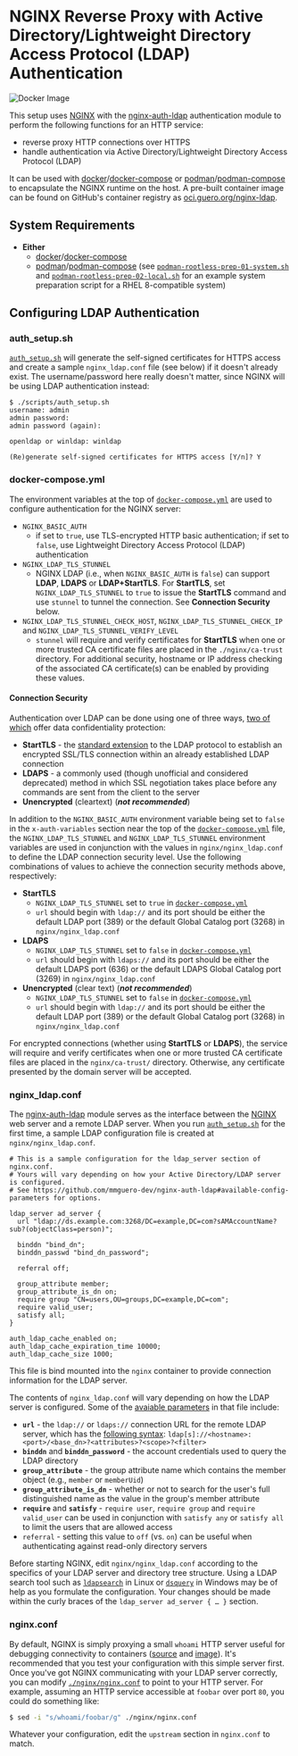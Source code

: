 # NGINX Reverse Proxy with Active Directory/Lightweight Directory Access Protocol (LDAP) Authentication

![Docker Image](https://github.com/mmguero/nginx-ldap/workflows/nginx-ldap-build-push-ghcr/badge.svg)

This setup uses [NGINX](https://www.nginx.com/) with the [nginx-auth-ldap](https://github.com/mmguero-dev/nginx-auth-ldap) authentication module to perform the following functions for an HTTP service:

* reverse proxy HTTP connections over HTTPS
* handle authentication via Active Directory/Lightweight Directory Access Protocol (LDAP)

It can be used with [docker](https://docs.docker.com/get-docker/)/[docker-compose](https://docs.docker.com/compose/install/) or [podman](https://podman.io/)/[podman-compose](https://github.com/containers/podman-compose) to encapsulate the NGINX runtime on the host. A pre-built container image can be found on GitHub's container registry as [oci.guero.org/nginx-ldap](https://github.com/mmguero/nginx-ldap/pkgs/container/nginx-ldap).

## System Requirements

* **Either**
    * [docker](https://docs.docker.com/get-docker/)/[docker-compose](https://docs.docker.com/compose/install/)
    * [podman](https://podman.io/getting-started/installation)/[podman-compose](https://raw.githubusercontent.com/containers/podman-compose/devel/podman_compose.py) (see [`podman-rootless-prep-01-system.sh`](scripts/podman-rootless-prep-01-system.sh) and [`podman-rootless-prep-02-local.sh`](scripts/podman-rootless-prep-02-local.sh) for an example system preparation script for a RHEL 8-compatible system)

## Configuring LDAP Authentication

### auth_setup.sh

 [`auth_setup.sh`](scripts/auth_setup.sh) will generate the self-signed certificates for HTTPS access and create a sample `nginx_ldap.conf` file (see below) if it doesn't already exist. The username/password here really doesn't matter, since NGINX will be using LDAP authentication instead:

```
$ ./scripts/auth_setup.sh 
username: admin
admin password: 
admin password (again): 

openldap or winldap: winldap

(Re)generate self-signed certificates for HTTPS access [Y/n]? Y
```

### docker-compose.yml

The environment variables at the top of [`docker-compose.yml`](./docker-compose.yml) are used to configure authentication for the NGINX server:

* `NGINX_BASIC_AUTH`
    * if set to `true`, use TLS-encrypted HTTP basic authentication; if set to `false`, use Lightweight Directory Access Protocol (LDAP) authentication
* `NGINX_LDAP_TLS_STUNNEL`
    * NGINX LDAP (i.e., when `NGINX_BASIC_AUTH` is `false`) can support **LDAP**, **LDAPS** or **LDAP+StartTLS**. For **StartTLS**, set `NGINX_LDAP_TLS_STUNNEL` to `true` to issue the **StartTLS** command and use `stunnel` to tunnel the connection. See **Connection Security** below.
* `NGINX_LDAP_TLS_STUNNEL_CHECK_HOST`, `NGINX_LDAP_TLS_STUNNEL_CHECK_IP` and `NGINX_LDAP_TLS_STUNNEL_VERIFY_LEVEL`
    * `stunnel` will require and verify certificates for **StartTLS** when one or more trusted CA certificate files are placed in the `./nginx/ca-trust` directory. For additional security, hostname or IP address checking of the associated CA certificate(s) can be enabled by providing these values.

#### Connection Security

Authentication over LDAP can be done using one of three ways, [two of which](https://docs.microsoft.com/en-us/openspecs/windows_protocols/ms-adts/8e73932f-70cf-46d6-88b1-8d9f86235e81) offer data confidentiality protection: 

* **StartTLS** - the [standard extension](https://tools.ietf.org/html/rfc2830) to the LDAP protocol to establish an encrypted SSL/TLS connection within an already established LDAP connection
* **LDAPS** - a commonly used (though unofficial and considered deprecated) method in which SSL negotiation takes place before any commands are sent from the client to the server
* **Unencrypted** (cleartext) (***not recommended***)

In addition to the `NGINX_BASIC_AUTH` environment variable being set to `false` in the `x-auth-variables` section near the top of the [`docker-compose.yml`](#DockerComposeYml) file, the `NGINX_LDAP_TLS_STUNNEL` and `NGINX_LDAP_TLS_STUNNEL` environment variables are used in conjunction with the values in `nginx/nginx_ldap.conf` to define the LDAP connection security level. Use the following combinations of values to achieve the connection security methods above, respectively:

* **StartTLS**
    - `NGINX_LDAP_TLS_STUNNEL` set to `true` in [`docker-compose.yml`](#DockerComposeYml)
    - `url` should begin with `ldap://` and its port should be either the default LDAP port (389) or the default Global Catalog port (3268) in `nginx/nginx_ldap.conf` 
* **LDAPS**
    - `NGINX_LDAP_TLS_STUNNEL` set to `false` in [`docker-compose.yml`](#DockerComposeYml)
    - `url` should begin with `ldaps://` and its port should be either the default LDAPS port (636) or the default LDAPS Global Catalog port (3269) in `nginx/nginx_ldap.conf` 
* **Unencrypted** (clear text) (***not recommended***)
    - `NGINX_LDAP_TLS_STUNNEL` set to `false` in [`docker-compose.yml`](#DockerComposeYml)
    - `url` should begin with `ldap://` and its port should be either the default LDAP port (389) or the default Global Catalog port (3268) in `nginx/nginx_ldap.conf` 

For encrypted connections (whether using **StartTLS** or **LDAPS**), the service will require and verify certificates when one or more trusted CA certificate files are placed in the `nginx/ca-trust/` directory. Otherwise, any certificate presented by the domain server will be accepted.

### nginx_ldap.conf

The [nginx-auth-ldap](https://github.com/mmguero-dev/nginx-auth-ldap) module serves as the interface between the [NGINX](https://nginx.org/) web server and a remote LDAP server. When you run [`auth_setup.sh`](scripts/auth_setup.sh) for the first time, a sample LDAP configuration file is created at `nginx/nginx_ldap.conf`. 

```
# This is a sample configuration for the ldap_server section of nginx.conf.
# Yours will vary depending on how your Active Directory/LDAP server is configured.
# See https://github.com/mmguero-dev/nginx-auth-ldap#available-config-parameters for options.

ldap_server ad_server {
  url "ldap://ds.example.com:3268/DC=example,DC=com?sAMAccountName?sub?(objectClass=person)";

  binddn "bind_dn";
  binddn_passwd "bind_dn_password";

  referral off;

  group_attribute member;
  group_attribute_is_dn on;
  require group "CN=users,OU=groups,DC=example,DC=com";
  require valid_user;
  satisfy all;
}

auth_ldap_cache_enabled on;
auth_ldap_cache_expiration_time 10000;
auth_ldap_cache_size 1000;
```

This file is bind mounted into the `nginx` container to provide connection information for the LDAP server.

The contents of `nginx_ldap.conf` will vary depending on how the LDAP server is configured. Some of the [avaiable parameters](https://github.com/mmguero-dev/nginx-auth-ldap#available-config-parameters) in that file include:

* **`url`** - the `ldap://` or `ldaps://` connection URL for the remote LDAP server, which has the [following syntax](https://www.ietf.org/rfc/rfc2255.txt): `ldap[s]://<hostname>:<port>/<base_dn>?<attributes>?<scope>?<filter>`
* **`binddn`** and **`binddn_password`** - the account credentials used to query the LDAP directory
* **`group_attribute`** - the group attribute name which contains the member object (e.g., `member` or `memberUid`)
* **`group_attribute_is_dn`** - whether or not to search for the user's full distinguished name as the value in the group's member attribute
* **`require`** and **`satisfy`** - `require user`, `require group` and `require valid_user` can be used in conjunction with `satisfy any` or `satisfy all` to limit the users that are allowed access
* `referral` - setting this value to `off` (vs. `on`) can be useful when authenticating against read-only directory servers

Before starting NGINX, edit `nginx/nginx_ldap.conf` according to the specifics of your LDAP server and directory tree structure. Using a LDAP search tool such as [`ldapsearch`](https://www.openldap.org/software/man.cgi?query=ldapsearch) in Linux or [`dsquery`](https://social.technet.microsoft.com/wiki/contents/articles/2195.active-directory-dsquery-commands.aspx) in Windows may be of help as you formulate the configuration. Your changes should be made within the curly braces of the `ldap_server ad_server { … }` section.

### nginx.conf

By default, NGINX is simply proxying a small `whoami` HTTP server useful for debugging connectivity to containers ([source](https://github.com/traefik/whoami) and [image](https://hub.docker.com/r/containous/whoami)). It's recommended that you test your configuration with this simple server first. Once you've got NGINX communicating with your LDAP server correctly, you can modify [`./nginx/nginx.conf`](./nginx/nginx.conf) to point to your HTTP server. For example, assuming an HTTP service accessible at `foobar` over port `80`, you could do something like:

```bash
$ sed -i "s/whoami/foobar/g" ./nginx/nginx.conf
```

Whatever your configuration, edit the `upstream` section in `nginx.conf` to match.
